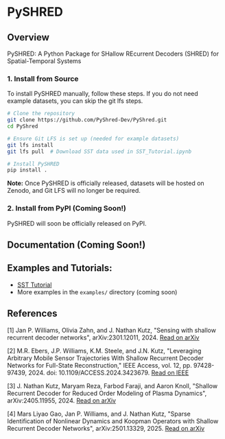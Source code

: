 # PySHRED

## Overview

PySHRED: A Python Package for SHallow REcurrent Decoders (SHRED) for Spatial-Temporal Systems

### **1. Install from Source**
To install PySHRED manually, follow these steps.
If you do not need example datasets, you can skip the git lfs steps.
```bash
# Clone the repository
git clone https://github.com/PyShred-Dev/PyShred.git
cd PyShred

# Ensure Git LFS is set up (needed for example datasets)
git lfs install
git lfs pull  # Download SST data used in SST_Tutorial.ipynb

# Install PySHRED
pip install .
```
**Note:** Once PySHRED is officially released, datasets will be hosted on Zenodo, and Git LFS will no longer be required.

### **2. Install from PyPI (Coming Soon!)**
PySHRED will soon be officially released on PyPI.

## Documentation (Coming Soon!)

## Examples and Tutorials:
- [SST Tutorial](https://github.com/PyShred-Dev/PyShred/blob/main/examples/PySHRED_SST.ipynb)
- More examples in the `examples/` directory (coming soon)

## References

[1] Jan P. Williams, Olivia Zahn, and J. Nathan Kutz, "Sensing with shallow recurrent
decoder networks", arXiv:2301.12011, 2024.
[Read on arXiv](https://arxiv.org/abs/2301.12011)

[2] M.R. Ebers, J.P. Williams, K.M. Steele, and J.N. Kutz, "Leveraging Arbitrary Mobile
Sensor Trajectories With Shallow Recurrent Decoder Networks for Full-State Reconstruction,"
IEEE Access, vol. 12, pp. 97428-97439, 2024. doi: 10.1109/ACCESS.2024.3423679.
[Read on IEEE](https://ieeexplore.ieee.org/abstract/document/10584544)

[3] J. Nathan Kutz, Maryam Reza, Farbod Faraji, and Aaron Knoll, "Shallow Recurrent Decoder
for Reduced Order Modeling of Plasma Dynamics", arXiv:2405.11955, 2024.
[Read on arXiv](https://arxiv.org/abs/2405.11955)

[4] Mars Liyao Gao, Jan P. Williams, and J. Nathan Kutz, "Sparse Identification of Nonlinear Dynamics and Koopman Operators with Shallow Recurrent Decoder Networks", arXiv:2501.13329, 2025.
[Read on arXiv](https://arxiv.org/abs/2501.13329)
